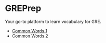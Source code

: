 # GREPrep

Your go-to platform to learn vocabulary for GRE.

* [Common Words 1](Common%20Words%201/)
* [Common Words 2](Common%20Words%202/)